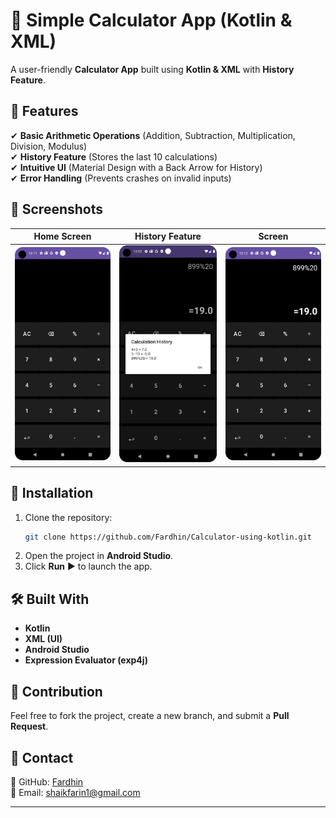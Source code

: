 # 📱 Simple Calculator App (Kotlin & XML)

A user-friendly **Calculator App** built using **Kotlin & XML** with **History Feature**.

## 🚀 Features
✔ **Basic Arithmetic Operations** (Addition, Subtraction, Multiplication, Division, Modulus)  
✔ **History Feature** (Stores the last 10 calculations)  
✔ **Intuitive UI** (Material Design with a Back Arrow for History)  
✔ **Error Handling** (Prevents crashes on invalid inputs)  

## 📸 Screenshots
| Home Screen | History Feature | Screen |
|-------------|----------------|----------------|
| ![Home Screen](screen1.png) | ![History](screen3.png) | ![Error](screen2.png) |

## 📜 Installation
1. Clone the repository:
   ```sh
   git clone https://github.com/Fardhin/Calculator-using-kotlin.git
   ```
2. Open the project in **Android Studio**.
3. Click **Run** ▶ to launch the app.

## 🛠 Built With
- **Kotlin**
- **XML (UI)**
- **Android Studio**
- **Expression Evaluator (exp4j)**

## 🤝 Contribution
Feel free to fork the project, create a new branch, and submit a **Pull Request**.

## 📩 Contact
🔹 GitHub: [Fardhin](https://github.com/Fardhin)  
🔹 Email: shaikfarin1@gmail.com  

---
